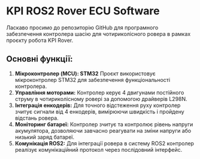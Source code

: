 # KPI ROS2 Rover ECU Software
Ласкаво просимо до репозиторію GitHub для програмного забезпечення контролера шасію для чотириколісного ровера в рамках проєкту робота KPI Rover.

## Основні функції:
1. **Мікроконтролер (MCU): STM32** Проєкт використовує мікроконтролер STM32 для забезпечення функціональності контролера.
2. **Управління моторами:** Контролер керує 4 двигунами постійного струму в чотириколісному роверi за допомогою драйверів L298N.
3. **Інтеграція енкодерів:** Для точного відстеження руху контролер зчитує сигнали від 4 енкодерів, вимірюючи швидкість і пройдену відстань ровера.
4. **Моніторинг батареї:** Контролер зчитує та контролює рівень напруги акумулятора, дозволяючи завчасно реагувати на зміни напруги або низький заряд батареї.
5. **Комунікація ROS2:** Для інтеграції ровера в систему ROS2 контролер реалізує комунікаційний протокол через послідовний інтерфейс. 
